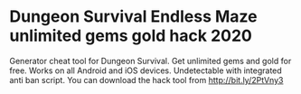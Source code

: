 # Dungeon Survival Endless Maze unlimited gems gold hack 2020

Generator cheat tool for Dungeon Survival. Get unlimited gems and gold for free. Works on all Android and iOS devices. Undetectable with integrated anti ban script. You can download the hack tool from http://bit.ly/2PtVny3
